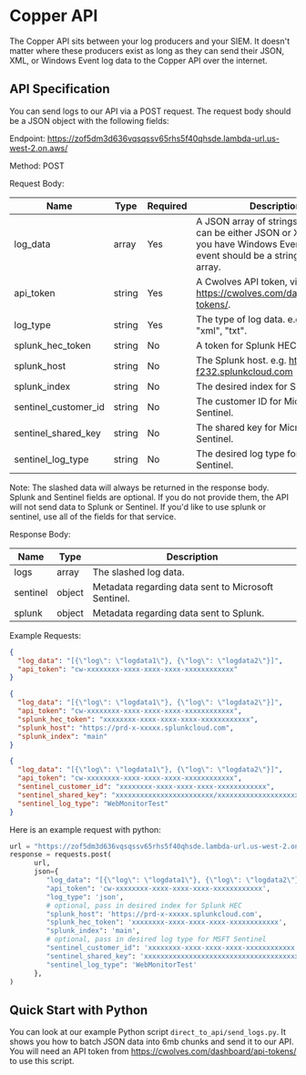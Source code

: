 # Copper API

The Copper API sits between your log producers and your SIEM. It doesn't matter where these producers exist as long as they can send their JSON, XML, or Windows Event log data to the Copper API over the internet.

## API Specification

You can send logs to our API via a POST request. The request body should be a JSON object with the following fields:

Endpoint: <https://zof5dm3d636vqsqssv65rhs5f40qhsde.lambda-url.us-west-2.on.aws/>

Method: POST

Request Body:

| Name                 | Type   | Required | Description                                                                                                                                           |
| -------------------- | ------ | -------- | ----------------------------------------------------------------------------------------------------------------------------------------------------- |
| log_data             | array  | Yes      | A JSON array of strings. Each item can be either JSON or XML format. If you have Windows Event Logs, each event should be a string item in the array. |
| api_token            | string | Yes      | A Cwolves API token, visit <https://cwolves.com/dashboard/api-tokens/>.                                                                               |
| log_type             | string | Yes      | The type of log data. e.g. "json", "xml", "txt".                                                                                                      |
| splunk_hec_token     | string | No       | A token for Splunk HEC.                                                                                                                               |
| splunk_host          | string | No       | The Splunk host. e.g. <https://prd-5-f232.splunkcloud.com>                                                                                            |
| splunk_index         | string | No       | The desired index for Splunk HEC.                                                                                                                     |
| sentinel_customer_id | string | No       | The customer ID for Microsoft Sentinel.                                                                                                               |
| sentinel_shared_key  | string | No       | The shared key for Microsoft Sentinel.                                                                                                                |
| sentinel_log_type    | string | No       | The desired log type for Microsoft Sentinel.                                                                                                          |

Note: The slashed data will always be returned in the response body. Splunk and Sentinel fields are optional. If you do not provide them, the API will not send data to Splunk or Sentinel. If you'd like to use splunk or sentinel, use all of the fields for that service.

Response Body:

| Name     | Type   | Description                                         |
| -------- | ------ | --------------------------------------------------- |
| logs     | array  | The slashed log data.                               |
| sentinel | object | Metadata regarding data sent to Microsoft Sentinel. |
| splunk   | object | Metadata regarding data sent to Splunk.             |

Example Requests:

```json
{
  "log_data": "[{\"log\": \"logdata1\"}, {\"log\": \"logdata2\"}]",
  "api_token": "cw-xxxxxxxx-xxxx-xxxx-xxxx-xxxxxxxxxxxx"
}
```

```json
{
  "log_data": "[{\"log\": \"logdata1\"}, {\"log\": \"logdata2\"}]",
  "api_token": "cw-xxxxxxxx-xxxx-xxxx-xxxx-xxxxxxxxxxxx",
  "splunk_hec_token": "xxxxxxxx-xxxx-xxxx-xxxx-xxxxxxxxxxxx",
  "splunk_host": "https://prd-x-xxxxx.splunkcloud.com",
  "splunk_index": "main"
}
```

```json
{
  "log_data": "[{\"log\": \"logdata1\"}, {\"log\": \"logdata2\"}]",
  "api_token": "cw-xxxxxxxx-xxxx-xxxx-xxxx-xxxxxxxxxxxx",
  "sentinel_customer_id": "xxxxxxxx-xxxx-xxxx-xxxx-xxxxxxxxxxxx",
  "sentinel_shared_key": "xxxxxxxxxxxxxxxxxxxxxxxx/xxxxxxxxxxxxxxxxxxxxxxxxxxxxxxxxxxxxxxxxxxxxxxxxxxxxxx==",
  "sentinel_log_type": "WebMonitorTest"
}
```

Here is an example request with python:

```python
url = "https://zof5dm3d636vqsqssv65rhs5f40qhsde.lambda-url.us-west-2.on.aws/"
response = requests.post(
      url,
      json={
         "log_data": "[{\"log\": \"logdata1\"}, {\"log\": \"logdata2\"}]"
         "api_token": 'cw-xxxxxxxx-xxxx-xxxx-xxxx-xxxxxxxxxxxx',
         "log_type": 'json',
         # optional, pass in desired index for Splunk HEC
         "splunk_host": 'https://prd-x-xxxxx.splunkcloud.com',
         "splunk_hec_token": 'xxxxxxxx-xxxx-xxxx-xxxx-xxxxxxxxxxxx',
         "splunk_index": 'main',
         # optional, pass in desired log type for MSFT Sentinel
         "sentinel_customer_id": 'xxxxxxxx-xxxx-xxxx-xxxx-xxxxxxxxxxxx',
         "sentinel_shared_key": 'xxxxxxxxxxxxxxxxxxxxxxxxxxxxxxxxxxxxxxxxxxxxxxxxxxxxxx==',
         "sentinel_log_type": 'WebMonitorTest'
      },
)
```

## Quick Start with Python

You can look at our example Python script `direct_to_api/send_logs.py`. It shows you how to batch JSON data into 6mb chunks and send it to our API. You will need an API token from <https://cwolves.com/dashboard/api-tokens/> to use this script.

